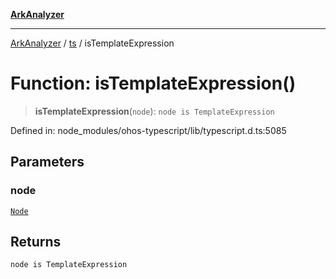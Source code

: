 [**ArkAnalyzer**](../../../../README.md)

***

[ArkAnalyzer](../../../../globals.md) / [ts](../README.md) / isTemplateExpression

# Function: isTemplateExpression()

> **isTemplateExpression**(`node`): `node is TemplateExpression`

Defined in: node\_modules/ohos-typescript/lib/typescript.d.ts:5085

## Parameters

### node

[`Node`](../interfaces/Node.md)

## Returns

`node is TemplateExpression`

